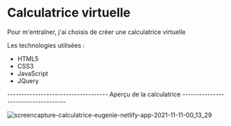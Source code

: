 # Calculatrice virtuelle

Pour m'entraîner, j'ai choisis de créer une calculatrice virtuelle

Les technologies utilisées :

- HTML5
- CSS3
- JavaScript
- JQuery


------------------------------------ Aperçu de la calculatrice ------------------------------------

![screencapture-calculatrice-eugenie-netlify-app-2021-11-11-00_13_29](https://user-images.githubusercontent.com/58372973/141208653-ae779b47-8edd-4086-90e9-cd0cd7013c45.png)

